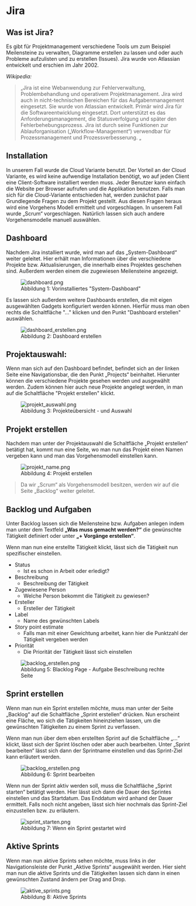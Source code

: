 # Jira
## Was ist Jira?
Es gibt für Projektmanagement verschiedene Tools um zum Beispiel Meilensteine zu verwalten, Diagramme erstellen zu lassen und oder auch Probleme aufzulisten und zu erstellen (Issues). Jira wurde von Atlassian entwickelt und erschien im Jahr 2002.

*Wikipedia:*
> „Jira ist eine Webanwendung zur Fehlerverwaltung, Problembehandlung und operativem Projektmanagement. Jira wird auch in nicht-technischen Bereichen für das Aufgabenmanagement eingesetzt. Sie wurde von Atlassian entwickelt. Primär wird Jira für die Softwareentwicklung eingesetzt. Dort unterstützt es das Anforderungsmanagement, die Statusverfolgung und später den Fehlerbehebungsprozess. Jira ist durch seine Funktionen zur Ablauforganisation („Workflow-Management“) verwendbar für Prozessmanagement und Prozessverbesserung. „

## Installation
In unserem Fall wurde die Cloud Variante benutzt. Der Vorteil an der Cloud Variante, es wird keine aufwendige Installation benötigt, wo auf jeden Client eine Client-Software installiert werden muss. Jeder Benutzer kann einfach die Website per Browser aufrufen und die Applikation benutzen. Falls man sich für die Cloud-Variante entschieden hat, werden zunächst paar Grundlegende Fragen zu dem Projekt gestellt. Aus diesen Fragen heraus wird eine Vorgehens Modell ermittelt und vorgeschlagen. In unserem Fall wurde „Scrum“ vorgeschlagen. Natürlich lassen sich auch andere Vorgehensmodelle manuell auswählen. 

## Dashboard
Nachdem Jira installiert wurde, wird man auf das „System-Dashboard“ weiter geleitet. Hier erhält man Informationen über die verschiedene Projekte bzw. Aktualisierungen, die innerhalb eines Projektes geschehen sind. Außerdem werden einem die zugewiesen Meilensteine angezeigt. 
<figure role="group">
    <img src="https://raw.githubusercontent.com/ProjektManagementGruppe3/Ausarbeitung/master/include/justin/dashboard.PNG" alt="dashboard.png" />
    <figcaption>
        Abbildung 1: Vorinstalliertes "System-Dashboard"
    </figcaption>
</figure>

Es lassen sich außerdem weitere Dashboards erstellen, die mit eigen ausgewählten Gadgets konfiguriert werden können. Hierfür muss man oben rechts die Schaltfläche "..." klicken und den Punkt "Dashboard erstellen" auswählen.
<figure role="group">
    <img src="https://raw.githubusercontent.com/ProjektManagementGruppe3/Ausarbeitung/master/include/justin/dashboard_erstellen.PNG" alt="dashboard_erstellen.png" />
    <figcaption>
        Abbildung 2: Dashboard erstellen
    </figcaption>
</figure>

## Projektauswahl:
Wenn man sich auf den Dashboard befindet, befindet sich an der linken Seite eine Navigationsbar, die den Punkt „Projects“ beinhaltet. Hierunter können die verschiedene Projekte gesehen werden und ausgewählt werden. Zudem können hier auch neue Projekte angelegt werden, in man auf die Schaltfläche "Projekt erstellen" klickt.
<figure role="group">
    <img src="https://raw.githubusercontent.com/ProjektManagementGruppe3/Ausarbeitung/master/include/justin/projekt_auswahö.PNG" alt="projekt_auswahl.png" />
    <figcaption>
        Abbildung 3: Projekteübersicht - und Auswahl
    </figcaption>
</figure>

## Projekt erstellen
Nachdem man unter der Projektauswahl die Schaltfläche „Projekt erstellen“  betätigt hat, kommt nun eine Seite, wo man nun das Projekt einen Namen vergeben kann und man das Vorgehensmodell einstellen kann. 
<figure role="group">
    <img src="https://raw.githubusercontent.com/ProjektManagementGruppe3/Ausarbeitung/master/include/justin/projekt_name.PNG" alt="projekt_name.png" />
    <figcaption>
        Abbildung 4: Projekt erstellen
    </figcaption>
</figure>

> Da wir „Scrum“ als Vorgehensmodell besitzen, werden wir auf die Seite „Backlog“ weiter geleitet.

## Backlog und Aufgaben
Unter Backlog lassen sich die Meilensteine bzw. Aufgaben anlegen indem man unter dem Textfeld **„Was muss gemacht werden?“** die gewünschte Tätigkeit definiert oder unter **„+ Vorgänge erstellen“**. 

Wenn man nun eine erstellte Tätigkeit klickt, lässt sich die Tätigkeit nun spezifischer einstellen.

- Status
  - Ist es schon in Arbeit oder erledigt?
- Beschreibung
  - Beschreibung der Tätigkeit
- Zugewiesene Person
  - Welche Person bekommt die Tätigkeit zu gewiesen?
- Ersteller
  - Ersteller der Tätigkeit
- Label
  - Name des gewünschten Labels
- Story point estimate
  - Falls man mit einer Gewichtung arbeitet, kann hier die Punktzahl der Tätigkeit vergeben werden
- Priorität
  - Die Priorität der Tätigkeit lässt sich einstellen
<figure role="group">
    <img src="https://raw.githubusercontent.com/ProjektManagementGruppe3/Ausarbeitung/master/include/justin/backlog_erstellen.PNG" alt="backlog_erstellen.png" />
    <figcaption>
        Abbildung 5: Blacklog Page - Aufgabe Beschreibung rechte Seite
    </figcaption>
</figure>

## Sprint erstellen
Wenn  man nun ein Sprint erstellen möchte, muss man unter der Seite „Backlog“ auf die Schaltfläche „Sprint erstellen“ drücken. Nun erscheint eine Fläche, wo sich die Tätigkeiten hineinziehen lassen, um die gewünschten Tätigkeiten zu einem Sprint zu verfassen. 

Wenn man nun über dem eben erstellten Sprint auf die Schaltfläche „...“ klickt, lässt sich der Sprint löschen oder aber auch bearbeiten. Unter „Sprint bearbeiten“ lässt sich dann der Sprintname einstellen und das  Sprint-Ziel kann erläutert werden.
<figure role="group">
    <img src="https://raw.githubusercontent.com/ProjektManagementGruppe3/Ausarbeitung/master/include/justin/sprint_namen.PNG" alt="backlog_erstellen.png" />
    <figcaption>
        Abbildung 6: Sprint bearbeiten
    </figcaption>
</figure>
Wenn nun der Sprint aktiv werden soll, muss die Schaltfläche „Sprint starten“ betätigt werden.
Hier lässt sich dann die Dauer des Sprintes einstellen und das Startdatum. Das Enddatum wird anhand der Dauer ermittelt. Falls noch nicht angeben, lässt sich hier nochmals das Sprint-Ziel einzustellen bzw. zu erläutern.
<figure role="group">
    <img src="https://raw.githubusercontent.com/ProjektManagementGruppe3/Ausarbeitung/master/include/justin/sprint_starten.PNG" alt="sprint_starten.png" />
    <figcaption>
        Abbildung 7: Wenn ein Sprint gestartet wird
    </figcaption>
</figure>

## Aktive Sprints
Wenn man nun aktive Sprints sehen möchte, muss links in der Navigationsleiste der Punkt „Aktive Sprints“ ausgewählt werden. Hier sieht man nun die aktive Sprints und die Tätigkeiten lassen sich dann in einen gewünschten Zustand ändern per Drag and Drop. 
<figure role="group">
    <img src="https://raw.githubusercontent.com/ProjektManagementGruppe3/Ausarbeitung/master/include/justin/aktive_sprints.PNG" alt="aktive_sprints.png" />
    <figcaption>
        Abbildung 8: Aktive Sprints
    </figcaption>
</figure>